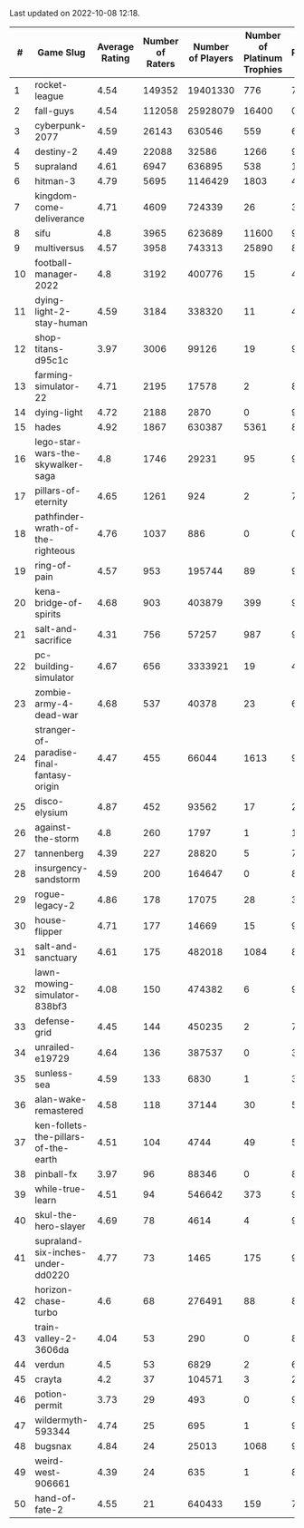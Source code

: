 Last updated on 2022-10-08 12:18.


|#|Game Slug|Average Rating|Number of Raters|Number of Players|Number of Platinum Trophies|Max Rarity (%)|
|---|---|---|---|---|---|---|
|1|rocket-league|4.54|149352|19401330|776|74|
|2|fall-guys|4.54|112058|25928079|16400|0.2|
|3|cyberpunk-2077|4.59|26143|630546|559|61|
|4|destiny-2|4.49|22088|32586|1266|98|
|5|supraland|4.61|6947|636895|538|100|
|6|hitman-3|4.79|5695|1146429|1803|48|
|7|kingdom-come-deliverance|4.71|4609|724339|26|30|
|8|sifu|4.8|3965|623689|11600|96|
|9|multiversus|4.57|3958|743313|25890|81|
|10|football-manager-2022|4.8|3192|400776|15|48|
|11|dying-light-2-stay-human|4.59|3184|338320|11|48|
|12|shop-titans-d95c1c|3.97|3006|99126|19|98|
|13|farming-simulator-22|4.71|2195|17578|2|84|
|14|dying-light|4.72|2188|2870|0|98|
|15|hades|4.92|1867|630387|5361|89|
|16|lego-star-wars-the-skywalker-saga|4.8|1746|29231|95|98|
|17|pillars-of-eternity|4.65|1261|924|2|79|
|18|pathfinder-wrath-of-the-righteous|4.76|1037|886|0|0.1|
|19|ring-of-pain|4.57|953|195744|89|97|
|20|kena-bridge-of-spirits|4.68|903|403879|399|94|
|21|salt-and-sacrifice|4.31|756|57257|987|91|
|22|pc-building-simulator|4.67|656|3333921|19|47|
|23|zombie-army-4-dead-war|4.68|537|40378|23|66|
|24|stranger-of-paradise-final-fantasy-origin|4.47|455|66044|1613|98|
|25|disco-elysium|4.87|452|93562|17|28|
|26|against-the-storm|4.8|260|1797|1|18|
|27|tannenberg|4.39|227|28820|5|77|
|28|insurgency-sandstorm|4.59|200|164647|0|8|
|29|rogue-legacy-2|4.86|178|17075|28|36|
|30|house-flipper|4.71|177|14669|15|93|
|31|salt-and-sanctuary|4.61|175|482018|1084|83|
|32|lawn-mowing-simulator-838bf3|4.08|150|474382|6|91|
|33|defense-grid|4.45|144|450235|2|79|
|34|unrailed-e19729|4.64|136|387537|0|39|
|35|sunless-sea|4.59|133|6830|1|38|
|36|alan-wake-remastered|4.58|118|37144|30|5|
|37|ken-follets-the-pillars-of-the-earth|4.51|104|4744|49|58|
|38|pinball-fx|3.97|96|88346|0|86|
|39|while-true-learn|4.51|94|546642|373|93|
|40|skul-the-hero-slayer|4.69|78|4614|4|96|
|41|supraland-six-inches-under-dd0220|4.77|73|1465|175|99|
|42|horizon-chase-turbo|4.6|68|276491|88|83|
|43|train-valley-2-3606da|4.04|53|290|0|89|
|44|verdun|4.5|53|6829|2|66|
|45|crayta|4.2|37|104571|3|22|
|46|potion-permit|3.73|29|493|0|97|
|47|wildermyth-593344|4.74|25|695|1|91|
|48|bugsnax|4.84|24|25013|1068|97|
|49|weird-west-906661|4.39|24|635|1|80|
|50|hand-of-fate-2|4.55|21|640433|159|72|

